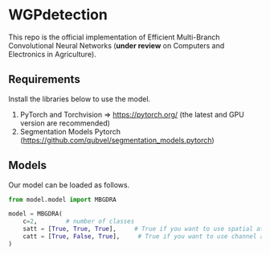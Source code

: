 # WGPdetection

This repo is the official implementation of Efficient Multi-Branch Convolutional Neural Networks (**under review** on Computers and Electronics in Agriculture). 

## Requirements
Install the libraries below to use the model.
1. PyTorch and Torchvision => https://pytorch.org/ (the latest and GPU version are recommended)
2. Segmentation Models Pytorch (https://github.com/qubvel/segmentation_models.pytorch)

## Models
Our model can be loaded as follows.
```python
from model.model import MBGDRA

model = MBGDRA(
    c=2,        # number of classes
    satt = [True, True, True],     # True if you want to use spatial attention on the decoder layer
    catt = [True, False, True],     # True if you want to use channel attention on the decoder layer
)
```
